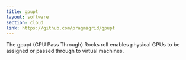 ```yaml
---
title: gpupt
layout: software
section: cloud
link: https://github.com/pragmagrid/gpupt
---
```


The gpupt (GPU Pass Through) Rocks roll enables physical GPUs to be assigned or passed through to virtual machines.



